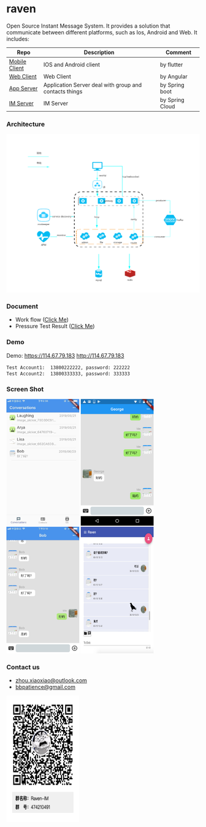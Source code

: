 # raven

Open Source Instant Message System. 
It provides a solution that communicate between different platforms, such as Ios, Android and Web. It includes:

|  Repo   | Description  | Comment |
|  ----  | ----  | ----  |
| [Mobile Client](https://github.com/bbpatience/raven-client) | IOS and Android client |  by flutter |
| [Web Client](https://github.com/bbpatience/raven-web) | Web Client| by Angular |
| [App Server](https://github.com/bbpatience/raven-appserver) | Application Server deal with group and contacts things | by Spring boot |
| [IM Server](https://github.com/IamNotShady/raven) | IM Server | by Spring Cloud|


### Architecture

![avatar](doc/DesignDoc/image/Infrastructure.png)


### Document

* Work flow
([Click Me](doc/DesignDoc/doc/process.md))
* Pressure Test Result
([Click Me](doc/PressureTestRecord/doc/2019.6.2-record.md)) 

### Demo

Demo: https://114.67.79.183     http://114.67.79.183


```
Test Account1:  13800222222, password: 222222
Test Account2:  13800333333, password: 333333
```

### Screen Shot
<div>
<img src="doc/Images/conversation.jpeg" height="330" width="190" >
<img src="doc/Images/chat1.png" height="330" width="190" >
<img src="doc/Images/chat2.jpeg" height="330" width="190" >
<img src="doc/Images/web.jpg" height="330" width="190" >
</div>

### Contact us
* zhou.xiaoxiao@outlook.com
* bbpatience@gmail.com
<div>
<img src="doc/Images/RavenQRCode.png" height="330" width="190" >
</div>